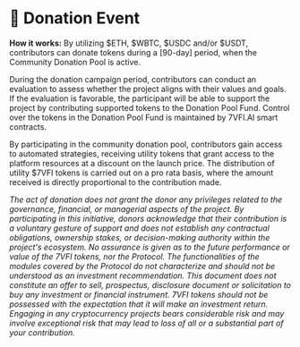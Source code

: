 # 📅 Donation Event

**How it works:** By utilizing $ETH, $WBTC, $USDC and/or $USDT, contributors can donate tokens during a \[90-day] period, when the Community Donation Pool is active.

During the donation campaign period, contributors can conduct an evaluation to assess whether the project aligns with their values and goals. If the evaluation is favorable, the participant will be able to support the project by contributing supported tokens to the Donation Pool Fund. Control over the tokens in the Donation Pool Fund is maintained by 7VFI.AI smart contracts.

By participating in the community donation pool, contributors gain access to automated strategies, receiving utility tokens that grant access to the platform resources at a discount on the launch price. The distribution of utility $7VFI tokens is carried out on a pro rata basis, where the amount received is directly proportional to the contribution made.

_The act of donation does not grant the donor any privileges related to the governance, financial, or managerial aspects of the project. By participating in this initiative, donors acknowledge that their contribution is a voluntary gesture of support and does not establish any contractual obligations, ownership stakes, or decision-making authority within the project's ecosystem. No assurance is given as to the future performance or value of the 7VFI tokens, nor the Protocol. The functionalities of the modules covered by the Protocol do not characterize and should not be understood as an investment recommendation. This document does not constitute an offer to sell, prospectus, disclosure document or solicitation to buy any investment or financial instrument. 7VFI tokens should not be possessed with the expectation that it will make an investment return. Engaging in any cryptocurrency projects bears considerable risk and may involve exceptional risk that may lead to loss of all or a substantial part of your contribution._
